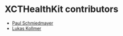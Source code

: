 <!--
                  
#
# This source file is part of the XCTHealthKit open source project
#
# SPDX-FileCopyrightText: 2022 Stanford University and the project authors (see CONTRIBUTORS.md)
#
# SPDX-License-Identifier: MIT
# 
             
-->

XCTHealthKit contributors
====================

* [Paul Schmiedmayer](https://github.com/PSchmiedmayer)
* [Lukas Kollmer](https://github.com/lukaskollmer)
